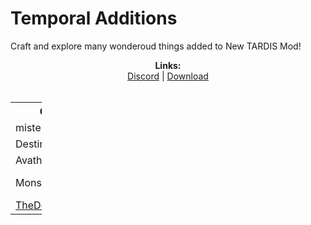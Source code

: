 # Temporal Additions
Craft and explore many wonderoud things added to New TARDIS Mod!

<p align="center">
  <b>Links:</b><br>
  <a href="https://discord.gg/nR3MJNZQV6">Discord</a> |
  <a href="https://www.curseforge.com/minecraft/mc-mods/t-additions">Download</a> 
  <br><br>
</p>

<table style="width:10%">
  <tr>
    <th>Credit</th>
    <th>Contribution</th>
  </tr>
  <tr>
    <td>mistersecret312</td>
    <td>Owner, Code</td>
  <tr>
    <td>Destiny</td>
    <td>Models/Textures</td>
  </tr>
  <tr>
    <td>Avathy</td>
    <td>Models/Textures</Some Ideas/td>
  </tr>
  <tr>
    <td>Monsterwaill</td>
    <td>Models/Textures/Some Ideas</td>
  </tr>
  <tr>
    <td><a href="https://youtube.com/@thedoctor1970">TheDoctor>/a></td>
    <td>Toyota Exterior Assets</td>
  </tr>
</table>

